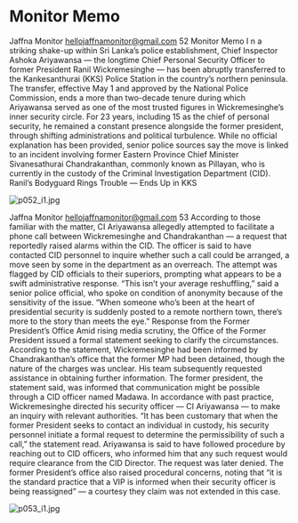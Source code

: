# Monitor Memo

Jaffna Monitor
hellojaffnamonitor@gmail.com
52
Monitor Memo
I
n a striking shake-up within Sri Lanka’s 
police establishment, Chief Inspector 
Ashoka Ariyawansa — the longtime Chief 
Personal Security Officer to former President 
Ranil Wickremesinghe — has been abruptly 
transferred to the Kankesanthurai (KKS) 
Police Station in the country’s northern 
peninsula.
The transfer, effective May 1 and approved 
by the National Police Commission, ends a 
more than two-decade tenure during which 
Ariyawansa served as one of the most trusted 
figures in Wickremesinghe’s inner security 
circle. For 23 years, including 15 as the chief 
of personal security, he remained a constant 
presence alongside the former president, 
through shifting administrations and political 
turbulence.
While no official explanation has been 
provided, senior police sources say the move is 
linked to an incident involving former Eastern 
Province Chief Minister Sivanesathurai 
Chandrakanthan, commonly known as 
Pillayan, who is currently in the custody of the 
Criminal Investigation Department (CID).
Ranil’s Bodyguard Rings 
Trouble — Ends Up in KKS

![p052_i1.jpg](images_out/012_monitor_memo/p052_i1.jpg)

Jaffna Monitor
hellojaffnamonitor@gmail.com
53
According to those familiar with the matter, 
CI Ariyawansa allegedly attempted to facilitate 
a phone call between Wickremesinghe and 
Chandrakanthan — a request that reportedly 
raised alarms within the CID. The officer 
is said to have contacted CID personnel to 
inquire whether such a call could be arranged, 
a move seen by some in the department as an 
overreach. The attempt was flagged by CID 
officials to their superiors, prompting what 
appears to be a swift administrative response.
“This isn’t your average reshuffling,” said a 
senior police official, who spoke on condition 
of anonymity because of the sensitivity of the 
issue. “When someone who’s been at the heart 
of presidential security is suddenly posted to 
a remote northern town, there’s more to the 
story than meets the eye.”
Response from the Former President’s Office
Amid rising media scrutiny, the Office 
of the Former President issued a formal 
statement seeking to clarify the circumstances. 
According to the statement, Wickremesinghe 
had been informed by Chandrakanthan’s office 
that the former MP had been detained, though 
the nature of the charges was unclear. His team 
subsequently requested assistance in obtaining 
further information.
The former president, the statement said, 
was informed that communication might 
be possible through a CID officer named 
Madawa. In accordance with past practice, 
Wickremesinghe directed his security officer 
— CI Ariyawansa — to make an inquiry with 
relevant authorities.
“It has been customary that when the former 
President seeks to contact an individual in 
custody, his security personnel initiate a 
formal request to determine the permissibility 
of such a call,” the statement read.
Ariyawansa is said to have followed procedure 
by reaching out to CID officers, who informed 
him that any such request would require 
clearance from the CID Director. The request 
was later denied.
The former President’s office also raised 
procedural concerns, noting that “it is the 
standard practice that a VIP is informed when 
their security officer is being reassigned” — a 
courtesy they claim was not extended in this 
case.

![p053_i1.jpg](images_out/012_monitor_memo/p053_i1.jpg)

